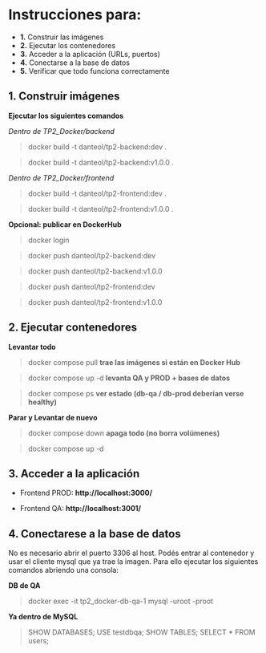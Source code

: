 # Instrucciones para:

- **1.** Construir las imágenes
- **2.** Ejecutar los contenedores
- **3.** Acceder a la aplicación (URLs, puertos)
- **4.** Conectarse a la base de datos
- **5.** Verificar que todo funciona correctamente

## 1. Construir imágenes

**Ejecutar los siguientes comandos**

_Dentro de TP2_Docker/backend_

> docker build -t danteol/tp2-backend:dev .

> docker build -t danteol/tp2-backend:v1.0.0 .

_Dentro de TP2_Docker/frontend_

> docker build -t danteol/tp2-frontend:dev .

> docker build -t danteol/tp2-frontend:v1.0.0 .

**Opcional: publicar en DockerHub**

> docker login

> docker push danteol/tp2-backend:dev

> docker push danteol/tp2-backend:v1.0.0

> docker push danteol/tp2-frontend:dev

> docker push danteol/tp2-frontend:v1.0.0

## 2. Ejecutar contenedores

**Levantar todo**

> docker compose pull              __trae las imágenes si están en Docker Hub__

> docker compose up -d             __levanta QA y PROD + bases de datos__

> docker compose ps                __ver estado (db-qa / db-prod deberían verse healthy)__

**Parar y Levantar de nuevo**

> docker compose down              __apaga todo (no borra volúmenes)__

> docker compose up -d

## 3. Acceder a la aplicación

- Frontend PROD: __http://localhost:3000/__

- Frontend QA: __http://localhost:3001/__

## 4. Conectarese a la base de datos

No es necesario abrir el puerto 3306 al host. Podés entrar al contenedor y usar el cliente mysql que ya trae la imagen.
Para ello ejecutar los siguientes comandos abriendo una consola:

**DB de QA**
> docker exec -it tp2_docker-db-qa-1 mysql -uroot -proot

__Ya dentro de MySQL__
> SHOW DATABASES;
> USE testdbqa;
> SHOW TABLES;
> SELECT * FROM users;






